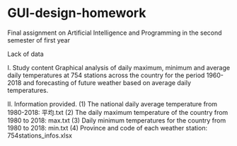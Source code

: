 # GUI-design-homework
Final assignment on Artificial Intelligence and Programming in the second semester of first year

Lack of data

I. Study content
Graphical analysis of daily maximum, minimum and average daily temperatures at 754 stations across the country for the period 1960-2018 and forecasting of future weather based on average daily temperatures.

II. Information provided.
(1) The national daily average temperature from 1980-2018: 平均.txt
(2) The daily maximum temperature of the country from 1980 to 2018: max.txt
(3) Daily minimum temperatures for the country from 1980 to 2018: min.txt
(4) Province and code of each weather station: 754stations_infos.xlsx
